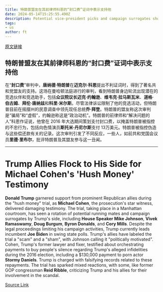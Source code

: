 ```yaml
---
title: 特朗普盟友在其前律师科恩的“封口费”证词中表示支持他
date: 2024-05-14T15:25:55.490Z
description: Potential vice-president picks and campaign surrogates show up to Manhattan courtroom for questioning of star witness
tags: 
- us
author: ft
---
```


[原文链接](https://ft.com/content/5723e816-fc39-4b9d-94b6-3c18267f2c49)

## 特朗普盟友在其前律师科恩的“封口费”证词中表示支持他

在“**封口费**”审判中，**唐纳德·特朗普**在**迈克尔·科恩**提出不利证词时，得到了著名共和党盟友的支持。这场在曼哈顿法庭进行的审判，看到特朗普身边轮流出现潜在的竞选伙伴和竞选助手，包括**众议院议长迈克·约翰逊**、**维韦克·拉马斯瓦米**、**道格·伯古姆**、**拜伦·唐纳兹**和**科里·米尔斯**。尽管法律诉讼限制了他的竞选活动，但特朗普目前在摇摆州的民意调查中领先现任总统**乔·拜登**。特朗普的盟友称这次审判是“骗局”和“虚假”，约翰逊称这是“政治动机”。特朗普的前律师和“解决问题的人”科恩作证说，他曾在 2016 年大选期间策划支付封口费，以掩盖特朗普被指控的不忠行为，包括向色情演员**斯托米·丹尼尔斯**支付 13万美元。特朗普被指控伪造与这些偿还款有关的记录。这次审判引发了不同反应，一些人，如前共和党国会议员**里德·里布尔**，批评特朗普及其盟友参与这一丑闻。

---

# Trump Allies Flock to His Side for Michael Cohen's 'Hush Money' Testimony 

**Donald Trump** garnered support from prominent Republican allies during the "hush money" trial, as **Michael Cohen**, the prosecution's star witness, delivered damaging testimony. The trial, taking place in a Manhattan courtroom, has seen a rotation of potential running mates and campaign surrogates by Trump's side, including **House Speaker Mike Johnson**, **Vivek Ramaswamy**, **Doug Burgum**, **Byron Donalds**, and **Cory Mills**. Despite the legal proceedings limiting his campaign activities, Trump currently leads incumbent **Joe Biden** in swing state polls. Trump's allies have labeled the trial a "scam" and a "sham", with Johnson calling it "politically motivated". Cohen, Trump's former lawyer and fixer, testified about orchestrating payments to buy people's silence regarding Trump's alleged infidelities during the 2016 election, including a $130,000 payment to porn actor **Stormy Daniels**. Trump is charged with falsifying records related to these repayments. The trial has sparked mixed reactions, with some, like former GOP congressman **Reid Ribble**, criticizing Trump and his allies for their involvement in the scandal.

[Source Link](https://ft.com/content/5723e816-fc39-4b9d-94b6-3c18267f2c49)

